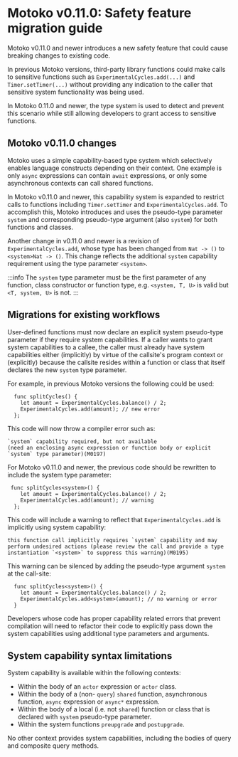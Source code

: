 # Motoko v0.11.0: Safety feature migration guide

Motoko v0.11.0 and newer introduces a new safety feature that could cause breaking changes to existing code.

In previous Motoko versions, third-party library functions could make calls to sensitive functions such as `ExperimentalCycles.add(...)` and `Timer.setTimer(...)` without providing any indication to the caller that sensitive system functionality was being used.

In Motoko 0.11.0 and newer, the type system is used to detect and prevent this scenario while still allowing developers to grant access to sensitive functions.

## Motoko v0.11.0 changes

Motoko uses a simple capability-based type system which selectively enables language constructs depending on their context. One example is only `async` expressions can contain `await` expressions, or only some asynchronous contexts can call shared functions.

In Motoko v0.11.0 and newer, this capability system is expanded to restrict calls to functions including `Timer.setTimer` and `ExperimentalCycles.add`. To accomplish this, Motoko introduces and uses the pseudo-type parameter `system` and corresponding pseudo-type argument (also `system`) for both functions and classes.

Another change in v0.11.0 and newer is a revision of `ExperimentalCycles.add`, whose type has been changed from `Nat -> ()` to `<system>Nat -> ()`. This change reflects the additional  `system` capability requirement using the type parameter `<system>`.

:::info
The `system` type parameter must be the first parameter of any function, class constructor or function type, e.g. `<system, T, U>` is valid but `<T, system, U>` is not.
:::

## Migrations for existing workflows

User-defined functions must now declare an explicit system pseudo-type parameter if they require system capabilities. If a caller wants to grant system capabilities to a callee, the caller must already have system capabilities either (implicitly) by virtue of the callsite's program context or (explicitly) because the callsite resides within a function or class that itself declares the new `system`  type parameter.

For example, in previous Motoko versions the following could be used:

```motoko no-repl
  func splitCycles() {
    let amount = ExperimentalCycles.balance() / 2;
    ExperimentalCycles.add(amount); // new error
  };
```

This code will now throw a compiler error such as:

```
`system` capability required, but not available
(need an enclosing async expression or function body or explicit `system` type parameter)(M0197)
```

For Motoko v0.11.0 and newer, the previous code should be rewritten to include the system type parameter:

```motoko no-repl
 func splitCycles<system>() {
    let amount = ExperimentalCycles.balance() / 2;
    ExperimentalCycles.add(amount); // warning
  };
```

This code will include a warning to reflect that `ExperimentalCycles.add` is implicitly using system capability:

```
this function call implicitly requires `system` capability and may perform undesired actions (please review the call and provide a type instantiation `<system>` to suppress this warning)(M0195)
```

This warning can be silenced by adding the pseudo-type argument `system` at the call-site:

```motoko no-repl
  func splitCycles<system>() {
    let amount = ExperimentalCycles.balance() / 2;
    ExperimentalCycles.add<system>(amount); // no warning or error
  }
```

Developers whose code has proper capability related errors that prevent compilation will need to refactor their code to explicitly pass down the system capabilities using additional type parameters and arguments.

## System capability syntax limitations

System capability is available within the following contexts:

- Within the body of an `actor` expression or `actor` class.
- Within the body of a (non- `query`) `shared` function, asynchronous function, `async` expression or `async*` expression.
- Within the body of a local (i.e. not `shared`) function or class that is declared with `system` pseudo-type parameter.
- Within the system functions `preupgrade` and `postupgrade`.

No other context provides system capabilities, including the bodies of query and composite query methods.


